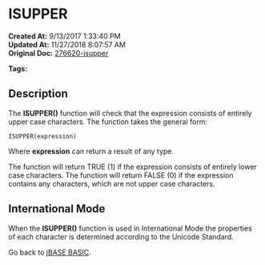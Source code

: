 # ISUPPER

**Created At:** 9/13/2017 1:33:40 PM  
**Updated At:** 11/27/2018 8:07:57 AM  
**Original Doc:** [276620-isupper](https://docs.jbase.com/36868-jbase-basic/276620-isupper)  

**Tags:**
<badge text='string handling' vertical='middle' />

## Description

The **ISUPPER()** function will check that the expression consists of entirely upper case characters. The function takes the general form:

```
ISUPPER(expression)
```

Where **expression** can return a result of any type.

The function will return TRUE (1) if the expression consists of entirely lower case characters. The function will return FALSE (0) if the expression contains any characters, which are not upper case characters.

## International Mode 

When the **ISUPPER()** function is used in International Mode the properties of each character is determined according to the Unicode Standard.



Go back to [jBASE BASIC](./../jbase-basic-programmers-reference-guide).
